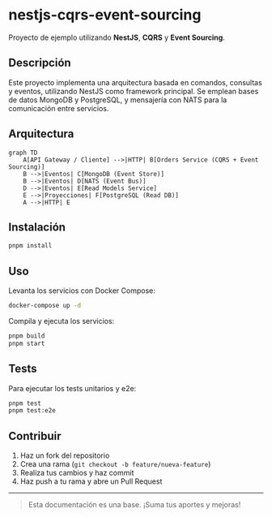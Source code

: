# nestjs-cqrs-event-sourcing

Proyecto de ejemplo utilizando **NestJS**, **CQRS** y **Event Sourcing**.

## Descripción
Este proyecto implementa una arquitectura basada en comandos, consultas y eventos, utilizando NestJS como framework principal. Se emplean bases de datos MongoDB y PostgreSQL, y mensajería con NATS para la comunicación entre servicios.

## Arquitectura
```mermaid
graph TD
    A[API Gateway / Cliente] -->|HTTP| B[Orders Service (CQRS + Event Sourcing)]
    B -->|Eventos| C[MongoDB (Event Store)]
    B -->|Eventos| D[NATS (Event Bus)]
    D -->|Eventos| E[Read Models Service]
    E -->|Proyecciones| F[PostgreSQL (Read DB)]
    A -->|HTTP| E
```

## Instalación
```bash
pnpm install
```

## Uso
Levanta los servicios con Docker Compose:
```bash
docker-compose up -d
```

Compila y ejecuta los servicios:
```bash
pnpm build
pnpm start
```

## Tests
Para ejecutar los tests unitarios y e2e:
```bash
pnpm test
pnpm test:e2e
```

## Contribuir
1. Haz un fork del repositorio
2. Crea una rama (`git checkout -b feature/nueva-feature`)
3. Realiza tus cambios y haz commit
4. Haz push a tu rama y abre un Pull Request

---

> Esta documentación es una base. ¡Suma tus aportes y mejoras!
